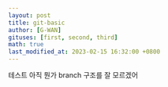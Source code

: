 ```yaml
---
layout: post
title: git-basic
author: [G-WAN]
gituses: [first, second, third]
math: true
last_modified_at: 2023-02-15 16:32:00 +0800
---
```


테스트
아직 뭔가 branch 구조를 잘 모르겠어